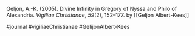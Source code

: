 Geljon, A.-K. (2005). Divine Infinity in Gregory of Nyssa and Philo of Alexandria. _Vigiliae Christianae_, _59_(2), 152–177.
by [[Geljon Albert-Kees]]


#journal
#vigiliaeChristianae
#GelijonAlbert-Kees

